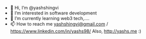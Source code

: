 - 👋 Hi, I’m @yashshingvi
- 👀 I’m interested in software development
- 🌱 I’m currently learning web3 tech,....
- 📫 How to reach me yashshingvi@gmail.com / https://www.linkedin.com/in/yashs98/
Also, http://yashs.me :)
<!---
yashshingvi/yashshingvi is a ✨ special ✨ repository because its `README.md` (this file) appears on your GitHub profile.
You can click the Preview link to take a look at your changes.
--->
